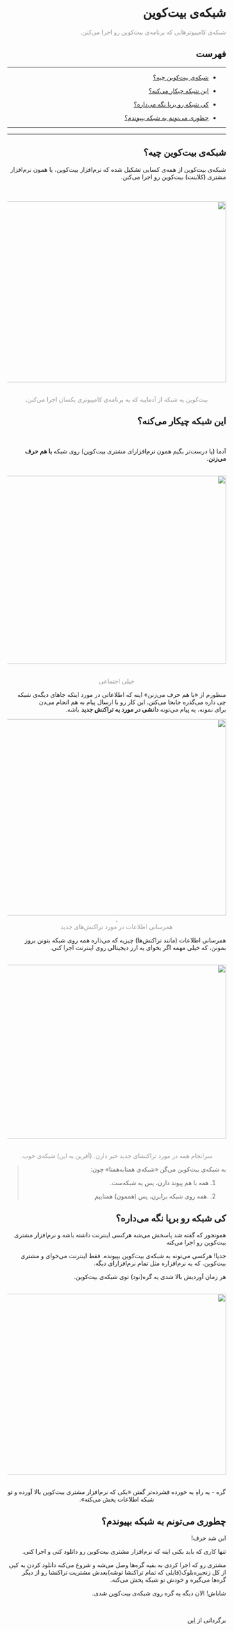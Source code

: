 <div dir='rtl'>

<h1>شبکه&zwnj;ی بیت&zwnj;کوین</h1>
<p><span style="color: #999999;"> شبکه&zwnj;ی کامپیوترهایی که برنامه&zwnj;ی بیت&zwnj;کوین رو اجرا می&zwnj;کنن.</span></p>

<h2>فهرست</h2>
<hr>
    <ul>
        <li>
            <p><a href="#1">شبکه‌ی بیت‌کوین چیه؟</a></p>
        </li>
        <li>
            <p><a href="#2">این شبکه چیکار می‌کنه؟</a></p>
        </li>
        <li>
            <p><a href="#3">کی شبکه رو برپا نگه می‌داره؟</a></p>
        </li>
              <li>
            <p><a href="#4">چطوری می‌تونم به شبکه بپیوندم؟</a></p>
        </li>
    </ul>
    <hr>
  <hr>


<h2 id="1">شبکه&zwnj;ی بیت&zwnj;کوین چیه؟</h2>
<p>شبکه&zwnj;ی بیت&zwnj;کوین از همه&zwnj;ی کسایی تشکیل شده که نرم&zwnj;افزار بیت&zwnj;کوین، یا همون نرم&zwnj;افزار مشتری (کلاینت) بیت&zwnj;کوین رو اجرا می&zwnj;کنن.</p><br>
<br><img style="display: block; margin-left: auto; margin-right: auto;" src="https://learnmeabitcoin.com/beginners/images/network/png/01-software_network.png" alt="" width="600" height="416" /><br>
<p style="text-align: center;"><span style="color: #999999;">بیت&zwnj;کوین یه شبکه از آدماییه که یه برنامه&zwnj;ی کامپیوتری یکسان اجرا می&zwnj;کنن</span>.</p>
<h2 id="2">این شبکه چیکار می‌کنه؟</h2><br>
<p>آدما (یا درست&zwnj;تر بگیم همون نرم&zwnj;افزارای مشتری&zwnj; بیت&zwnj;کوین) روی شبکه <strong>با هم حرف می&zwnj;زنن.</strong></p>
<br><img style="display: block; margin-left: auto; margin-right: auto;" src="https://learnmeabitcoin.com/beginners/images/network/png/02-software_network_talking.png" alt="" width="600" height="433" /><br>
<p style="text-align: center;"><span style="color: #999999;">خیلی اجتماعی</span></p>

<p>منظورم از &laquo;با هم حرف می&zwnj;زنن&raquo; اینه که اطلاعاتی در مورد اینکه جاهای دیگه&zwnj;ی شبکه چی داره می&zwnj;گذره جابجا می&zwnj;کنن. این کار رو با ارسال پیام به هم انجام می‌دن<br />برای نمونه، یه پیام می&zwnj;تونه <strong>دانشی در مورد یه تراکنش جدید</strong> باشه.</p>
<p style="text-align: center;"><img src="https://learnmeabitcoin.com/beginners/images/network/png/03-software_network_talking_transaction.png" alt="" width="600" height="452" />.<br /><span style="color: #999999;">همرسانی اطلاعات در مورد تراکنش&zwnj;های جدید</span></p>
<p>همرسانی اطلاعات (مانند تراکنش&zwnj;ها) چیزیه که می&zwnj;ذاره همه روی شبکه بتونن بروز بمونن، که خیلی مهمه اگر بخوای یه ارز دیجیتالی روی اینترنت اجرا کنی.</p>
<br><img style="display: block; margin-left: auto; margin-right: auto;" src="https://learnmeabitcoin.com/beginners/images/network/png/04-software_network_talking_transaction_consensus.png" alt="" width="600" height="400" /><br><p style="text-align: center;"><span style="color: #999999;">سرانجام همه در مورد تراکنشای جدید خبر دارن. (آفرین به این) شبکه&zwnj;ی خوب.</span></p>
<blockquote>
<p>به شبکه&zwnj;ی بیت&zwnj;کوین می‌گن &laquo;شبکه&zwnj;ی همتابه&zwnj;همتا&raquo; چون:<p/>
<ol>
  <li><p>همه با هم پیوند دارن، پس یه شبکه&zwnj;ست.</p></li>
 <li><p>.همه روی شبکه برابرن، پس (هممون) همتاییم</p></li>
</ol>
</blockquote>
<h2 id="3">کی شبکه رو برپا نگه می&zwnj;داره؟</h2>
<p>همونجور که گفته شد پاسخش می‌شه هرکسی اینترنت داشته باشه و نرم&zwnj;افزار مشتری بیت&zwnj;کوین رو اجرا می&zwnj;کنه</p>
<p>جدیا! هرکسی می&zwnj;تونه به شبکه&zwnj;&zwnj;ی بیت&zwnj;کوین بپیونده. فقط اینترنت می‌خوای و مشتری بیت&zwnj;کوین، که یه نرم&zwnj;افزاره مثل تمام نرم&zwnj;افزارای دیگه.</p>
<p>هر زمان آوردیش بالا شدی یه گره(نود) توی شبکه&zwnj;ی بیت&zwnj;کوین.</p>
<br><img style="display: block; margin-left: auto; margin-right: auto;" src="https://learnmeabitcoin.com/beginners/images/network/png/05-nodes_network.png" alt="" width="600" height="416" /><br />
<p style="text-align: center;"> گره - یه راهِ یه خورده فشرده&zwnj;تر گفتن &laquo;یکی که نرم&zwnj;افزار مشتری بیت&zwnj;کوین بالا آورده و تو شبکه اطلاعات پخش می&zwnj;کنه&raquo;.</p>
<h2 id="4">چطوری می&zwnj;تونم به شبکه بپیوندم؟</h2>
  <p>این شد حرف!<p/>
  <p>تنها کاری که باید بکنی اینه که نرم&zwnj;افزار مشتری بیت&zwnj;کوین رو دانلود کنی و اجرا کنی.</p>
  <p>مشتری رو که اجرا کردی به بقیه گره&zwnj;ها وصل می‌شه و شروع می‌کنه دانلود کردن یه کپی از کل زنجیره&zwnj;بلوک(فایلی که تمام تراکنشا توشه)بعدش مشتریت تراکنشا رو از دیگر گره&zwnj;ها می‌گیره و خودش تو شبکه پخش می&zwnj;کنه.</p>
<p>شاباش! الان دیگه یه گره روی شبکه&zwnj;ی بیت&zwnj;کوین شدی.</p>
  
  <br>
  <p>برگردانی از
  <a href="https://learnmeabitcoin.com/beginners/network">این</a></p>
  </div>
